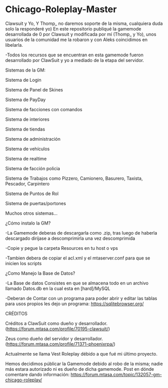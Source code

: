 # Chicago-Roleplay-Master



Clawsuit y Yo, Y Thomp_ no daremos soporte de la misma, cualquiera duda solo la responderé yo) En este repositorio publiqué la gamemode desarrollada de 0 por Clawsuit y modificada por mí (Thomp_ y Yo), unos usuarios de la comunidad me la robaron y con Aleks coincidimos en libelarla.


-Todos los recursos que se encuentran en esta gamemode fueron desarrollado por ClawSuit y yo a mediado de la etapa del servidor.

Sistemas de la GM:

Sistema de Login

Sistema de Panel de Skines

Sistema de PayDay

Sistema de facciones con comandos

Sistema de interiores

Sistema de tiendas

Sistema de administración

Sistema de vehículos

Sistema de realtime 

Sistema de facción policia

Sistema de Trabajos como Pizzero, Camionero, Basurero, Taxista, Pescador, Carpintero

Sistema de Puntos de Rol

Sistema de puertas/portones 

Muchos otros sistemas...


¿Cómo instalo la GM?

-La Gamemode deberas de descargarla como .zip, tras luego de haberla descargado dirijase a descomprimirla una vez descomprimida

-Copie y pegue la carpeta Resources en tu host o vps

-Tambien debera de copiar el acl.xml y el mtaserver.conf para que se inicien los scripts



¿Como Manejo la Base de Datos?

-La Base de datos Consistes en que se almacena todo en un archivo llamado Datos.db en la cual esta en [hard]/MySQL

-Deberan de Contar con un programa para poder abrir y editar las tablas para usos propios les dejo un programa: https://sqlitebrowser.org/


CRÉDITOS

Créditos a ClawSuit como dueño y desarrollador. (https://forum.mtasa.com/profile/70195-clawsuit/)

Zeus como dueño del servidor y desarrollador. (https://forum.mtasa.com/profile/71371-phoenixrpa/)

Actualmente se llama Vest Roleplay débido a que fué mi último proyecto.

Hemos decidimos públicar la Gamemode debido al robo de la misma; nadie más estara autorizado ni es dueño de dicha gamemode.
Post en dónde  comentare dando información: https://forum.mtasa.com/topic/132057-gm-chicago-roleplay/
